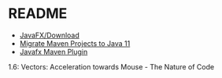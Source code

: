 # README

* [JavaFX/Download](https://gluonhq.com/products/javafx/)
* [Migrate Maven Projects to Java 11](https://winterbe.com/posts/2018/08/29/migrate-maven-projects-to-java-11-jigsaw/)
* [Javafx Maven Plugin](https://awesomeopensource.com/project/openjfx/javafx-maven-plugin?categoryPage=11)

1.6: Vectors: Acceleration towards Mouse - The Nature of Code